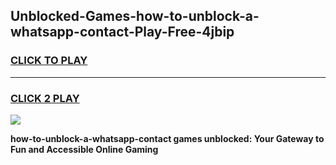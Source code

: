 
## Unblocked-Games-how-to-unblock-a-whatsapp-contact-Play-Free-4jbip
<h3>
<a href="https://premium76.site?title=how-to-unblock-a-whatsapp-contact&ref=20M">CLICK TO PLAY</a></h3>
<hr>

<h3>
<a href="https://premium76.site?title=how-to-unblock-a-whatsapp-contact&ref=20M">CLICK 2 PLAY</a>
  
</h3>

<a href="https://premium76.site?title=how-to-unblock-a-whatsapp-contact&ref=19M"><img src="https://clearcache.store/games.png"></a>


**how-to-unblock-a-whatsapp-contact games unblocked: Your Gateway to Fun and Accessible Online Gaming**
